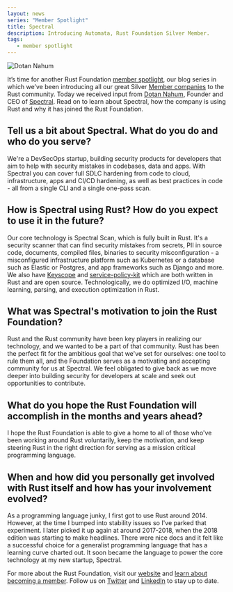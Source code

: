 ```yaml
---
layout: news
series: "Member Spotlight"
title: Spectral
description: Introducing Automata, Rust Foundation Silver Member.
tags:
   - member spotlight
---
```


![Dotan Nahum](/img/news/2021-12-20-member-spotlight-spectral/member_spotlight_dotan_nahum.png)

It’s time for another Rust Foundation [member spotlight](https://foundation.rust-lang.org/tags/member%20spotlight/), our blog series in which we’ve been introducing all our great Silver [Member companies](https://foundation.rust-lang.org/members/) to the Rust community. Today we received input from [Dotan Nahum](https://mobile.twitter.com/jondot), Founder and CEO of [Spectral](https://spectralops.io/). Read on to learn about Spectral, how the company is using Rust and why it has joined the Rust Foundation.

## Tell us a bit about Spectral. What do you do and who do you serve?

We're a DevSecOps startup, building security products for developers that aim to help with security mistakes in codebases, data and apps. With Spectral you can cover full SDLC hardening from code to cloud, infrastructure, apps and CI/CD hardening, as well as best practices in code - all from a single CLI and a single one-pass scan.
 
## How is Spectral using Rust? How do you expect to use it in the future?

Our core technology is Spectral Scan, which is fully built in Rust. It's a security scanner that can find security mistakes from secrets, PII in source code, documents, compiled files, binaries to security misconfiguration - a misconfigured infrastructure platform such as Kubernetes or a database such as Elastic or Postgres, and app frameworks such as Django and more. We also have [Keyscope](https://github.com/SpectralOps/keyscope) and [service-policy-kit](https://github.com/SpectralOps/service-policy-kit) which are both written in Rust and are open source. Technologically, we do optimized I/O, machine learning, parsing, and execution optimization in Rust.

## What was Spectral's motivation to join the Rust Foundation?

Rust and the Rust community have been key players in realizing our technology, and we wanted to be a part of that community. Rust has been the perfect fit for the ambitious goal that we've set for ourselves: one tool to rule them all, and the Foundation serves as a motivating and accepting community for us at Spectral. We feel obligated to give back as we move deeper into building security for developers at scale and seek out opportunities to contribute.

## What do you hope the Rust Foundation will accomplish in the months and years ahead?

I hope the Rust Foundation is able to give a home to all of those who've been working around Rust voluntarily, keep the motivation, and keep steering Rust in the right direction for serving as a mission critical programming language.

## When and how did you personally get involved with Rust itself and how has your involvement evolved?

As a programming language junky, I first got to use Rust around 2014. However, at the time I bumped into stability issues so I've parked that experiment. I later picked it up again at around 2017-2018, when the 2018 edition was starting to make headlines. There were nice docs and it felt like a successful choice for a generalist programming language that has a learning curve charted out. It soon became the language to power the core technology at my new startup, Spectral.

For more about the Rust Foundation, visit our [website](https://foundation.rust-lang.org/) and [learn about becoming a member](https://foundation.rust-lang.org/info/become-a-member/). Follow us on [Twitter](https://twitter.com/rust_foundation) and [LinkedIn](https://www.linkedin.com/company/rust-foundation/) to stay up to date.
